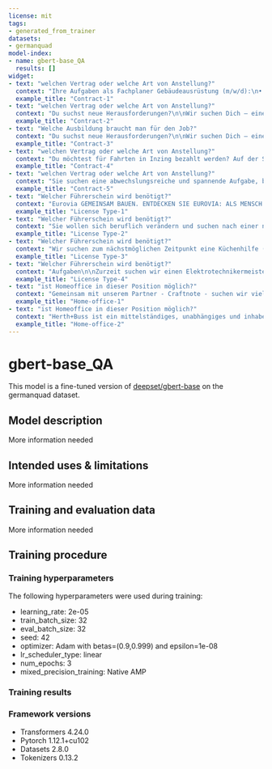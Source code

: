 ```yaml
---
license: mit
tags:
- generated_from_trainer
datasets:
- germanquad
model-index:
- name: gbert-base_QA
  results: []
widget:
- text: "welchen Vertrag oder welche Art von Anstellung?"
  context: "Ihre Aufgaben als Fachplaner Gebäudeausrüstung (m/w/d):\n• Ihre Hauptaufgabe wird die eigenverantwortlich Zeichnungserstellung in verschiedenen Bereichen der TGA sein\n• Sie erstellen ebenfalls die benötigten Leistungsverzeichnisse sowie die Plänen und Schemata im Bereich der TGA\n• Sie begleiten und betreuen die abwechslungsreichen Projekte von der Planung bis zu Ausführung\n• Mit Ihr Fachwissen führen Sie die Prüfung von Dokumentationen, Angeboten-, Nachträgen- und Rechnungen durch\n• Die Koordination und Abstimmung der Werk- und Montageplanung mit den externen Bau- und Planungsbeteiligten rundet Ihr Aufgabengebiet gekonnt ab\nIhr Profil als Fachplaner Gebäudeausrüstung (m/w/d)\n• Abgeschlossenes Studium oder Technikerausbildung in der Fachrichtung Versorgungstechnik, Gebäudetechnik, Heizung-Lüftung-Sanitär-Klima (HLSK) oder vergleichbare Ausbildung/Berufserfahrung\n• Sie können gute Kenntnisse mit Plancal Nova und/oder Autocad MEP vorweisen\n• Sie haben Kenntnisse im Bereich aller Leistungsphasen der HOAI\nWas wir bieten?\n• Flexible und individuelle Arbeitszeitmodelle\n• Übertarifliche Konditionen (bei Gehalt und Urlaub und vermögenswirksame Leistungen)\n• Unbefristetes Arbeitsverhältnis\n• Individuelle Fort- und Weiterbildungsmöglichkeiten\n• #premium\n\nEine Stellenanzeige von Leasotec GmbH"
  example_title: "Contract-1"
- text: "welchen Vertrag oder welche Art von Anstellung?"
  context: "Du suchst neue Herausforderungen?\n\nWir suchen Dich – einen kreativen Denker mit Lösungsansätzen für verschiedene Aufgaben.\n\nELEKTRIKER – VOLLZEIT, DEUTSCHLANDWEITE MONTAGE, AUSLANDSEINSÄTZE MÖGLICH\n\nWir sind ein Messe- und Ladenbauunternehmen, das seit 2001 erfolgreich auf dem europäischen Markt etabliert ist. Unsere Mitarbeiter montieren europaweit Messestände, Eventlandschaften, Ausstellungsräume und Shops für unsere Kunden. Gestalte mit uns die Zukunft und verstärke unser Team für die nächsten Projekte!\n\nWir suchen zum nächstmöglichen Zeitpunkt einen erfahrenen und zuverlässigen Elektriker zur Festanstellung.\n\nAufgaben\n\n• Auf- und Abbau von Messeständen, insbesondere elektrischer Bestandteile\n\n• Kabelverlegung und Installation nach Plänen\n\n• Umsetzung von Schaltplänen\n\n• Unterstützung des Montageteams\n\nQualifikation\n\n• Abgeschlossene Berufsausbildung zum Elektriker\n\n• Reisebereitschaft und Bereitschaft zur Wochenendarbeit\n\n• Technisches und handwerkliches Verständnis\n\n• Sicheres Lesen von Elektroplänen\n\n• Selbständige, zuverlässige und saubere Arbeitsweise\n\n• Englischkenntnisse von Vorteil, aber nicht zwingend notwendig\n\n• Sympathisches und sicheres Auftreten\n\n• Teamfähigkeit\n\n• Führerschein Klasse B von Vorteil\n\nBenefits\n\n• Umfassende Einarbeitung sowie Unterstützung durch erfahrene Kollegen\n\n• Raum für Mitgestaltung und eine teamorientierte Arbeitsatmosphäre\n\n• Persönliche und fachliche Weiterentwicklung nach Ihren individuellen Bedürfnissen\n\n• Leistungsgerechte Vergütung\n\n• Unbefristeter sicherer Arbeitsplatz\n\n• Freiwillige soziale Leistungen: betriebliche Altersvorsorge, Mitarbeiterrabatte,\n\nGetränke, betriebliches Gesundheitsmanagement, Teamevents\n\nWenn du Deine Zukunft mit uns gestalten möchtest, freuen wir uns Dich kennenzulernen.\n\nBitte schicke Deine Bewerbung unter Angabe Deiner Gehaltsvorstellungen."
  example_title: "Contract-2"
- text: "Welche Ausbildung braucht man für den Job?"
  context: "Du suchst neue Herausforderungen?\n\nWir suchen Dich – einen kreativen Denker mit Lösungsansätzen für verschiedene Aufgaben.\n\nELEKTRIKER – VOLLZEIT, DEUTSCHLANDWEITE MONTAGE, AUSLANDSEINSÄTZE MÖGLICH\n\nWir sind ein Messe- und Ladenbauunternehmen, das seit 2001 erfolgreich auf dem europäischen Markt etabliert ist. Unsere Mitarbeiter montieren europaweit Messestände, Eventlandschaften, Ausstellungsräume und Shops für unsere Kunden. Gestalte mit uns die Zukunft und verstärke unser Team für die nächsten Projekte!\n\nWir suchen zum nächstmöglichen Zeitpunkt einen erfahrenen und zuverlässigen Elektriker zur Festanstellung.\n\nAufgaben\n\n• Auf- und Abbau von Messeständen, insbesondere elektrischer Bestandteile\n\n• Kabelverlegung und Installation nach Plänen\n\n• Umsetzung von Schaltplänen\n\n• Unterstützung des Montageteams\n\nQualifikation\n\n• Abgeschlossene Berufsausbildung zum Elektriker\n\n• Reisebereitschaft und Bereitschaft zur Wochenendarbeit\n\n• Technisches und handwerkliches Verständnis\n\n• Sicheres Lesen von Elektroplänen\n\n• Selbständige, zuverlässige und saubere Arbeitsweise\n\n• Englischkenntnisse von Vorteil, aber nicht zwingend notwendig\n\n• Sympathisches und sicheres Auftreten\n\n• Teamfähigkeit\n\n• Führerschein Klasse B von Vorteil\n\nBenefits\n\n• Umfassende Einarbeitung sowie Unterstützung durch erfahrene Kollegen\n\n• Raum für Mitgestaltung und eine teamorientierte Arbeitsatmosphäre\n\n• Persönliche und fachliche Weiterentwicklung nach Ihren individuellen Bedürfnissen\n\n• Leistungsgerechte Vergütung\n\n• Unbefristeter sicherer Arbeitsplatz\n\n• Freiwillige soziale Leistungen: betriebliche Altersvorsorge, Mitarbeiterrabatte,\n\nGetränke, betriebliches Gesundheitsmanagement, Teamevents\n\nWenn du Deine Zukunft mit uns gestalten möchtest, freuen wir uns Dich kennenzulernen.\n\nBitte schicke Deine Bewerbung unter Angabe Deiner Gehaltsvorstellungen."
  example_title: "Contract-3"
- text: "welchen Vertrag oder welche Art von Anstellung?"
  context: "Du möchtest für Fahrten in Inzing bezahlt werden? Auf der Suche nach einem Job mit Stundenlohn und echter Versicherung? Dann wird es Zeit, dich mit als unser Lieferbote (m/w/d) auf den Weg zu machen.\n\nUnterwegs\n\nStarte deinen Tag mit deinem eigenen Pedelec (Elektrofahrrad), Fahrrad oder einem unserer Firmen-Pedelecs. Als unser Kurierfahrer (m/w/d) beförderst du schmackhafte Gerichte durch deine Stadt – holst sie im Restaurant ab und bringst sie zu unseren Foodies. Es macht so viel Spaß und ist so einfach, wie es sich anhört!\n\nSo machen wir Dir das Leben leichter:\n\n• Bereitstellung deiner Ausrüstung\n• Hilfe bei der Nachverfolgung von Lieferungen\n• Ein fixer Stundenlohn\n• Zusätzliche Vergütung pro mit deinem Fahrrad (Pedelec) gefahrenen Kilometer\n\nUnser*e Fahrradkurier (m/w/d) ist:\n\n• Du bist mind. 18 Jahre alt\n• Du hast eine Arbeitserlaubnis in Österreich\n• Du hast ein eigenes Smartphone\n• Du hältst dich an die Straßenverkehrsordnung\n• Du besitzt ein straßentaugliches Fahrrad (Pedelec)\n\nDas bieten wir\n\nEs gibt viele Nebenleistungen, wenn du dem -Team beitrittst. Du wirst Folgendes schätzen:\n\n• 13. und 14. Monatslohn\n• Zuschläge für Mehrarbeit und Überstundenarbeit\n• Fairer & etablierter Arbeitgeber\n• Pauschale für die Nutzung des eigenen Telefons oder Fahrrads (Pedelec\n• Trinkgeld! Alle Trinkgelder die du verdienst, darfst du natürlich behalten.\n• Eine echte Versicherung ... wir haben dich abgesichert!\n• 2 Flexibilitäts-Modelle:\n- Wöchentliche Verfügbarkeiten\n- Langfristige Verfügbarkeiten\n• Flexibel kombinierbar mit Hobbys & Ausbildung\n• Flexible Jobmobilität\n• Flexibler Outdoor-Job\n• Festanstellung inkl. Sozialversicherung\n• Top Equipment\n• 1.100 Fahrer:innen-Community\n• Interne Aufstiegsmöglichkeiten\n• Willkommenskultur & Hub-Community\n• Haftpflichtversicherung (bei Schäden ggü. Dritten)\n\nKlicke auf die Schaltfläche Jetzt bewerben."
  example_title: "Contract-4"
- text: "welchen Vertrag oder welche Art von Anstellung?"
  context: "Sie suchen eine abwechslungsreiche und spannende Aufgabe, bei der Sie selbst-ständig und geregelt arbeiten können?\n\nWir, die SWiCA Conference Technology, planen und installieren seit 20 Jahren erfolgreich hochmoderne Konferenztechnik für unsere deutschen, europäischen und amerikanische Kunden. Unsere Audio- und Videolösungen sind ein Maßstab an\nQualität und modernster Kommunikation in allen Businessbereichen.\n\nUnsere Audio-, Video- und Steuerungslösungen sind ein Maßstab an Qualität und modernster Kommunikation in allen Businessbereichen.\n\nAufgaben\n\nWir suchen für einen unserer Kunden eine permanente vor Ort Betreuung der Veranstaltungs- und Konferenzräume zum nächst möglichen Termin.\n\nIhr Fokus:\n\n• Technische Betreuung internationaler Meetings\n• Vor- und Nachbereitung der technischen Konfigurationen\n• Aufbau und Betreuung der aktuellen technischen Ausstattung\n• Fehlersuche und Beseitigung bei Problemen\n• Installation gelegentlich von Projektoren, Bildschirmen, Mikrofonanlagen und Lautsprechersystemen\n• Dokumentation von Systemen und Abläufen\n• Support von Kundenveranstaltungen\n\nQualifikation\n\nDie Anforderungen:\n\n• Erfolgreich abgeschlossene technische / elektronische Ausbildung, vorzugsweise mit Berufserfahrung\n• Zuverlässige Arbeitsweise\n• Erfahrung in der Installation und im Umgang von elektronischen Geräten\n• Solide Team- & Kommunikationsfähigkeiten\n• Netzwerkkenntnisse sind vorteilhaft - Sichere PC & Windowskenntnisse sind selbstverständlich\n• Aufgeschlossenheit und Lernwilligkeit für neue Technologien\n• Gute Englischkenntnisse\n• Hohes Maß an Kunden- und Serviceorientierung\n\nBenefits\n\nUnser Angebot:\n\n• eine unbefristete Anstellung in Vollzeit\n• eine attraktive Vergütung\n• Trainings und individuelle Weiterbildungen\n• einen sicheren Arbeitsplatz\n• Fahrkostenzuschuss\n• Einkaufsvorteile\n• Interessante Tätigkeiten in einem internationalen Unternehmen\n• ein Tätigkeitsbereich mit Zukunft Interessiert? Dann freuen wir uns auf Ihre aussagekräftigen Bewerbungsunterlagen."
  example_title: "Contract-5"
- text: "Welcher Führerschein wird benötigt?"
  context: "Eurovia GEMEINSAM BAUEN. ENTDECKEN SIE EUROVIA: ALS MENSCH MIT IDEEN. Moderner Verkehrswegebau geht für uns Hand in Hand mit fachlicher und sozialer Kompetenz. Ob als Teil einer professionellen Kolonne, in der Zentrale oder in verantwortungsvoller Leitungsfunktion – eines ist ganz sicher: Gemeinsam bringen wir durchdachte Infrastruktur auf den Weg. Werden Sie Teil der *EUROVIA Gruppe* und unterstützen uns in der Region *Berlin/Brandenburg, Hamburg/Schleswig-Holstein, Niedersachsen, Nordrhein-Westfalen, Hessen, Rheinland-Pfalz, Baden-Württemberg, Bayern, Sachsen *oder *Thüringen* zum * nächstmöglichen Zeitpunkt* als * Zweiwegebaggerfahrer (m/w/d) im Gleisbau – Quereinsteiger willkommen IHRE AUFGABEN BEI UNS * Sie bedienen die Zweiwegebagger sicher und vorschriftsmäßig bei Bau-, Reparatur- und Instandhaltungsarbeiten im Gleis- und Tiefbau * Sie bereiten Sperr- und Rangierfahrten vor und führen diese durch * Sie führen Bremsproben und wagentechnische Untersuchungen durch * Sie fahren Ihre Einsatzorte selbstständig an WAS UNS BEGEISTERT * Sie verfügen über Berufserfahrung als Baugeräteführer im Gleisbereich der Deutschen Bahn und die Qualifikation zum Triebfahrzeugführer für Zweiwegebagger gemäß Triebfahrzeugführerschein-Verordnung (TfV) * Sie haben den Führerschein Klasse B * Sie bringen eine hohe Einsatzbereitschaft und Montagebereitschaft (deutschlandweit) mit * Sie besitzen ein Höchstmaß an Verantwortungsbewusstsein. * Sie setzen die Vorgaben an Sicherheit und Arbeitssicherheit auf den Baustellen konsequent und zuverlässig durch * Sie verfügen über manuelles Geschick, haben technisches Verständnis sowie Spaß am Umgang mit Baumaschinen und technischen Geräten * Sie sind teamfähig, arbeiten umsichtig und unterstützen aktiv die positive Sicherheitskultur unseres Unternehmens * Sie erkennen Schwachstellen, Mängel und Verbesserungspotenziale und kommunizieren diese zeitnah. Sie haben noch keine Qualifikation zum Triebfahrzeugführer, möchten sich aber gerne dazu qualifizieren lassen? Dann bieten wir Ihnen die Möglichkeit dazu, wenn Sie folgende Voraussetzungen erfüllen: * Erfahrung in der Bedienung von Baugeräten/Baggern * Lern- und Begeisterungsfähigkeit (Qualifikation dauert mehrere Wochen und schließt mit einer Prüfung ab) * Hohe Belastbarkeit in Hinblick auf Stress, Lärm und Verantwortung (Arbeit im Gleisbereich) UNSER ANGEBOT Als wichtiger Teil von EUROVIA arbeiten Sie in der Position des Baugeräteführers auf Zweiwegebaggern deutschlandweit und genießen die Vorteile eines Großkonzerns. Konkret heißt das: Weiterbildung, die genau auf Sie zugeschnitten ist. Denn wir möchten, dass Sie mit uns gut vorankommen. Ebenso halten wir attraktive Entwicklungsmöglichkeiten für Sie bereit, die Sie ebenso begeistern werden wie unsere derzeit 38.000 Mitarbeiter und Mitarbeiterinnen weltweit. *Darüber hinaus bieten wir Ihnen Folgendes:* * Eine unbefristete Anstellung * Gründliche Einarbeitung und permanente Unterstützung im Team einer Arbeitskolonne * Ganzjährige Beschäftigung ohne saisonale Ausfallzeiten * Gute tarifvertragliche Vergütung inkl. Zuschlägen für Nacht-, Wochenend- und Feiertagsarbeit sowie Verpflegungsmehraufwand * Attraktives Prämiensystem * Möglichkeit zur Teilnahme an unserem Mitarbeiterbeteiligungsprogramm * Moderne und attraktive Rahmenbedingungen, in denen Sie sich mit Ihren Stärken voll entfalten können * Flache Hierarchien und optimale Möglichkeiten, eigene Ideen ins Unternehmen einzubringen * Großzügige Planungshorizonte, planbarer Freizeitausgleich * Mindestens jedes zweite Wochenende vollständig frei * Modernste Zweiwegebagger inkl. modernster Anbaugeräte * Firmenfahrzeug mit Tankkarte, auch zur privaten Nutzung IHRE BEWEBUNG Nehmen Sie Kontakt auf, wir freuen uns auf Ihre Bewerbung inkl. Angabe der gewünschten Region über unsere [Karriereseite](https://www.eurovia.de/#karriere). VINCI Construction Shared Services GmbH Frau Nina Mecking • Personal • Rheinbabenstraße 75 • 46240 Bottrop Tel. +49 2041 792-382 [www.eurovia.de](http://www.eurovia.de)"
  example_title: "License Type-1"
- text: "Welcher Führerschein wird benötigt?"
  context: "Sie wollen sich beruflich verändern und suchen nach einer neuen Herausforderung?\n\nDann sind Sie bei uns genau richtig Wir suchen ab sofort für einen geschätzten Kunden aus Schorndorf einen Lagermitarbeiter (m/w/d) in Vollzeit.\nWird also höchste Zeit, dass Sie zu uns kommen !\n\nIhre Aufgaben\n\nkommissionieren von Holzprodukten\nVerpacken und Prüfung der kommissionierten Waren\nerstellen von Versandpapieren\nBe- und Entladen von LKWs\nAllgemeine Lagertätigkeiten\n\nDas bringen Sie mit\n\nKenntnisse in der Kommissionierung sind wünschenswert\nStaplerführerschein von Vorteil\nEDV-Kenntnisse\nHohe Motivation & Teamfähigkeit\n\nIhre Vorteile\nDas bieten wir Ihnen:\nUnbefristeter Arbeitsvertrag - und das von Anfang an\ntariflich geregelte Rahmenbedingungen wie z.B. Weihnachts- und Urlaubsgeld, Schicht- und Branchenzuschläge, VWL usw.\nlangfristige Einsätze bei namhaften Unternehmen in der Region mit Option auf eine feste Übernahme\nEmpfehlungsprämie\nWeiterbildungs- und Entwicklungsmöglichkeiten in unserer eigenen Akademie\nArbeitsmedizinische Betreuung und kostenfreie Arbeitskleidung\nTOP-Betreuung: Ihr persönlicher Ansprechpartner in der Niederlassung, der sich jederzeit um Ihre Anliegen kümmert\n\nBester Arbeitgeber\nWir gehören zu den 35 besten Arbeitgebern in Deutschland (Auswertung von zeit.de in Kooperation mit kununu.com)\n\nAls Spezialist für gewerbliche, kaufmännische und technische Hilfs-, Fach- sowie Führungskräfte orientieren wir uns an dem, was sich im Bereich der Jobsuche bewährt hat.\n\nKlingt gut? Dann bewerben Sie sich jetzt!"
  example_title: "License Type-2" 
- text: "Welcher Führerschein wird benötigt?"
  context: "Wir suchen zum nächstmöglichen Zeitpunkt eine Küchenhilfe (m/w/d) in Potsdam - Charlottenhof für 25 - 30 h/ Woche in einem Altenpflegeheim. Es erwartet Sie ein krisensicherer Arbeitsplatz mit leistungsgerechter Vergütung.\n\nAufgaben\n\n• Vor- und Zubereitung von Frühstück, Vesper, Abendbrot z. B. für Heimbewohner\n• Speisenportionierung und Verteilung im Speisesaal und auf den Zimmern der Einrichtung\n• Reinigung und Abwasch von Geschirr, Küchenutensilien und Produktionsgeräten\n• Reinigung und Desinfektion der Küche nach Plan\n\nQualifikation\n\n• Sie lieben die Arbeit mit Menschen und pflegen einen höflichen und korrekten Umgang mit Heimbewohnern und Kunden\n• Zuverlässigkeit, Belastbarkeit, Lern- und Leistungsbereitschaft\n• Sie sprechen und verstehen gut Deutsch\n• Bereitschaft auch am Wochenende zu arbeiten\n\nBenefits\n\n• unbefristete Anstellung\n• pünktliche und leistungsgerechte Entlohnung (ab 12,50 €)\n• vergünstigte Mitarbeiterverpflegung\n• leistungsorientierte Zusatzzahlung\n• Weihnachts- und Urlaubsgeld\n• geregelte Arbeitszeiten (25 - 30 h/ Woche oder Minijob, 5 - Tage Woche, mögliche Arbeitstage: Mo - So, 2 Schichten: 06.00 Uhr - 13.30 Uhr und 11.30 Uhr - 19.00 Uhr, i. d. R. jedes 2. WE frei)\n• auf die Bedürfnisse der Mitarbeiter abgestimmte Dienstpläne\n• Dienstkleidung wird kostenfrei zur Verfügung gestellt\n• kostenfreie Getränkeversorgung (Kaffee, Tee, Wasser)\n• intensive Einarbeitung\n• schnelle Entscheidungswege und direkte Ansprechpartner\n• das Nachweisheft für Beschäftigte im Umgang mit Lebensmitteln nach § 43 Abs. 5 Infektionsschutzgesetzes können Sie bei uns erlangen\n\nSeien Sie mutig! Es erfolgt eine intensive Einarbeitung. Gern können Sie vor der Aufnahme einer Beschäftigung bei uns die Arbeitsabläufe und unser Unternehmen in einer Probearbeit kennenlernen.\n\nIhr Kontakt zu unserem RWS Team:\nRWS Cateringservice GmbH\nLilli Liegmann\nAm alten Flughafen 1\n04356 Leipzig\nTel.: 0341/9170469\n\nOder gleich per SMS: mit dem Stichwort “Bewerbung“ an die 0151/15352101.\nWir rufen Sie garantiert innerhalb von 24 Stunden zurück!\n\nWIR FREUEN UNS, SIE KENNEN ZU LERNEN."
  example_title: "License Type-3" 
- text: "Welcher Führerschein wird benötigt?"
  context: "Aufgaben\n\nZurzeit suchen wir einen Elektrotechnikermeister m/w/d als Projektleiter zur selbständigen Abwicklung mehrerer Bauvorhaben. Dazu gehört die technische, wie auch kaufmännische Projektbetreuung.\n\nQualifikation\n\n• Uns ist wichtig:\n• Eine gelebte Leidenschaft für Ihren Beruf mit der Bereitschaft sich weiterzubilden\n• Ein kundenorientiertes Denken Die Fähigkeit, technisch sowie kaufmännisch Ihre Baustellen zu beaufsichtigen\n• Selbständiges und gewissenhaftes Arbeiten\n• Teamfähigkeit\n\nBenefits\n\n• Einen unbefristeten Vertrag\n• Die Sicherheit einer bereits mehr als 55 Jahren bestehenden Firma\n• Übertarifliche Zahlung\n• Regelmäßige Fortbildungen\n• Eine betriebliche Altersversorgung, für die wir 720 Euro jährlich für Sie einzahlen\n• Weihnachtsgeld\n• Jahresprämie\n• Betriebliches Gesundheitsmanagement\n• Firmenhandy und Firmenlaptop\n• Firmenfahrzeug auch zur privaten Nutzung\n\nWir sind ein Inhabergeführtes Unternehmen, das bereits seit 1966 in der Würzburger Umgebung agiert. Wir legen neben guter Arbeit für unsere Kunden auch viel Wert auf ein gutes Betriebsklima, das auch in gemeinsamen Unternehmungen miteinander (Grillfeste, Biergarten, Weihnachtsfeier, Stammtisch) gepflegt wird."
  example_title: "License Type-4"  
- text: "ist Homeoffice in dieser Position möglich?"
  context: "Gemeinsam mit unserem Partner - Craftnote - suchen wir vielleicht genau Dich?\n\nUnser Partner definiert die Arbeit in einem der am stärksten digital unterversorgten Märkte in Europa neu. Mit klarer Logik, intuitiven Design und dem direkten Draht zu deren Kunden verändert Craftnote die Art und Weise, wie Bauprojekte ablaufen. Das Team von mehr als 30 Mitarbeiter:innen aus 12 verschiedene Ländern stellt sich dieser Herausforderung jeden Tag aufs Neue.\n\nAufgaben\n\n• Du betreust von der Produkt-Demo bis hin zur Vertragsverhandlung und -abschluss den gesamten Prozess\n• Crafnote hat eine hohe Lead-Qualität (warme Leads) und wenig administrativen Aufwand\n• Du verkaufst ein Produkt, welches die Arbeit vieler Menschen vereinfacht und innerhalb der Kundengruppe erwiesenermaßen angenommen wird\n• Austausch und Ideen sind willkommen, gemeinsame Ziele werden in Zusammenarbeit und teamübergreifend erzielt\n• Crafnotes Sales-Zyklen sind kurz und Du wirst mit schnellen Ergebnissen belohnt\n• Du übernimmst die Betreuung der Bestandskunden und baust zusätzlich Deinen Kundenstamm auf - Upsellings und Cross-Sellings sind möglich\n• Eigene Ideen bei der Mitgestaltung der Sales-Prozesse sind immer erwünscht\n• Sowohl bei der Ausstattung als auch bei unseren Prozessen\n\nQualifikation\n\n• Du hast Erfahrung im Vertrieb von erklärungsbedürftigen Produkten, wünschenswert im B2B-Bereich\n• Du bist ein flexibler Schnelldenker, der bereit ist, Ideen zu testen\n• Du bist bekannt für Deine kommunikative und offene Art und kannst andere schnell begeistern\n• Dein Closing Talent zeichnet Dich aus\n• Du verstehst die Bedürfnisse Deiner Kunden und kannst auf diese empathisch eingehen\n• Du bist ein Netzwerker und Teamplayer\n• Du findest Dich allgemein gut in Softwareanwendungen zurecht\n• Du hast Lust Dich in einem agilen Team weiterzuentwickeln und Neues zu lernen\n• Du sprichst Deutsch auf Muttersprachenniveau\n\nBenefits\n\n• Persönliche Entwicklung: Ein jährliches Budget für Schulungen und Weiterbildungen, regelmäßige 360° Feedbacks und eine offene Feedbackkultur\n• Ein tolles Team: Craftnote ist leidenschaftlich bei dem, was sie tun, und möchten, dass Du es auch bist: sie glauben an gemeinsame Ideen- und Entscheidungsfindungen\n• Work-Life-Balance: Flexible Arbeitszeiten und Home-Office-Regelungen und 30 Tage Urlaub\n• Solide Vergütung: Unbefristeter Arbeitsvertrag mit attraktivem Gehalt, Zuschuss zum BVG-Firmenticket oder Deiner Mitgliedschaft bei Urban Sports Club und betriebliche Altersvorsorge\n• Modernste Technik: Hardware nach Wunsch, ergonomische Schreibtische und Stühle sowie Tageslichtlampen um gegen den Berliner Winter anzukämpfen\n\nInteresse mehr herauszufinden?\n\nDann freue ich mich auf Deine Bewerbung!"
  example_title: "Home-office-1"  
- text: "ist Homeoffice in dieser Position möglich?"
  context: "Herth+Buss ist ein mittelständiges, unabhängiges und inhabergeführtes Familienunternehmen mit 250 Mitarbeitern, welches seit über 90 Jahren auf globalisierten Märkten tätig ist. Wir sind Spezialist für Fahrzeugelektrik und Verschleißteile für asiatische Kraftfahrzeuge im internationalen Independent Aftermarket. Kunden- und Mitarbeiterzufriedenheit genießen bei uns den höchsten Stellenwert.\n\nZum nächstmöglichen Zeitpunkt suchen wir einen\n\nTechnischen Vertriebsaußendienst (m/w/d) für Werkstattausrüstung\n\nIhre Leidenschaft liegt im Kfz-Bereich und Ihr Herz schlägt für den Außendienst? Dann sind Sie bei uns genau richtig! Sie sind entweder bei unseren Kunden vor Ort oder aus dem Mobile-Office heraus tätig. Ein Firmenwagen zur dienstlichen und privaten Nutzung wird Ihnen gestellt. Sie sind spezialisiert auf unsere Produkte für die Werkstattausrüstung und nach einer intensiven Einarbeitung und Schulung unserer Produkte unterstützen Sie unsere Kunden und bringen unser Werkstattausrüstungs-Sortiment voran. Wir freuen uns auf Ihre Bewerbung!\n\nTätigkeitsbeschreibung\n\n• Vertrieb von Kfz-Teilen mit Schwerpunkt auf Kfz-Diagnosegeräten, ADAS Kalibriergeräten und Wallboxen E-Auto\n• Kundenbearbeitung, (technische) Beratung unserer Zielkunden und Gewinnung von Neukunden\n• Ansprechpartner für Kunden sowie Beantwortung technischer Fragen\n• Regelmäßige Kundenbesuche und Präsentation von Produkten\n• Durchführung von Technik-Schulungen sowie Besuch von Messen und Hausmessen\n• Dokumentation der Verkaufs- und Kundenaktivitäten im CRM-System (SAP Sales Cloud)\n• Marktbeobachtung und -forschung\n\nAnforderungsprofil\n\n• Abgeschlossene technische Ausbildung im Kfz-Gewerbe oder Kaufmännische Ausbildung mit technischer Weiterbildung im Kfz-Gewerbe\n• Vertriebserfahrung für Werkstattausrüstung (mindestens 3 Jahre)\n• Sehr gutes technisches Verständnis (Kfz) sowie gültige Fahrerlaubnis (Klasse B)\n• Gute Deutschkenntnisse in Wort und Schrift\n• Englischkenntnisse von Vorteil\n• Flexibilität und Reisebereitschaft\n• Kundenorientierte und selbstständige Arbeitsweise und eine kommunikationsstarke Persönlichkeit\n• Hohe Einsatzbereitschaft sowie ein sicheres und freundliches Auftreten\n\nWir bieten Ihnen…\n\n…einen unbefristeten Arbeitsvertrag mit 30 Tagen Urlaub im Kalenderjahr. Sie arbeiten in einem internationalen Arbeits\xadumfeld mit neuester Büro- und IT-Technik und haben die Möglichkeit auf einen interessanten und sicheren Arbeitsplatz in einem sich ständig weiterentwickelnden Unternehmen. Nutzen Sie außerdem unsere Weiterbildungs\xadangebote, unsere sozialen Leistungen und sichern Sie sich eine langfristige Jobperspektive bei Herth+Buss.\n\nGleitzeit\n\nBei uns können Sie Ihre Arbeitszeit in Abstimmung mit Ihrer Führungs\xadkraft frei gestalten. Dies bedeutet, dass Sie Ihren Arbeitstag nicht zu einer festgelegten Zeit beginnen oder beenden müssen, sondern innerhalb einer bestimmten Zeitspanne frei gestalten können. So sind Sie flexibel und können Ihre privaten Besorgungen und Termine optimal in Ihren Arbeitsalltag integrieren.\n\nBetriebsrestaurant\n\nDas Angebot in unserem Betriebsrestaurant wird subventioniert. Sie dürfen zwischen Suppen, Salaten, Menüs und Desserts wählen. Auch zum Frühstück bieten wir verschiedene Leckereien zu günstigen Preisen an. Durch Menüvorschläge können Sie selbst am Speiseplan mitwirken.\n\nBetriebliche Altersversorgung\n\nSie möchten für Ihr Alter vorsorgen? Dann können Sie über uns eine Direkt\xadver\xadsi\xadche\xadrung abschließen. Hierbei können Gehaltsbestandteile oder Sonder\xadzah\xadlungen (Urlaubs- und Weihnachtsgeld) in die betriebliche Altersvorsorge eingebracht werden.\n\nHerth+Buss aktiv\n\nDie Gesundheit der Mitarbeiter ist uns eine Herzensangelegenheit. Deshalb bezuschussen wir die Mitgliedschaft in ausgewählten Fitnessstudios, organisieren Sportevents und unterstützen unsere Mitarbeiter bei der Rauchentwöhnung. Jährliche Grippeschutzimpfungen gehören ebenso zu unserem Aktiv-Programm, wie kostenlose Sehtests.\n\nVermögenswirksame Leistungen\n\nWir unterstützen Sie bei der langfristigen Geldanlage. Und das mit dem Höchst\xadbetrag von 40 Euro im Monat. Die Art der Geldanlage, ob z. B. Spar- oder Bau\xadspar\xadvertrag, ist dabei frei wählbar.\n\nBetriebsveranstaltungen\n\nSpaß muss sein! Daher kommen bei uns Betriebsfeiern nicht zu kurz. Jährlich findet unsere Weihnachtsfeier statt, bei der wir gemeinsam das Jahr ausklingen lassen. Ebenfalls einmal im Jahr kommen wir bei unserem Betriebsfest zusammen. Hier lassen wir uns jedes Mal was Neues einfallen – lassen Sie sich überraschen! Bei unseren Fußballturnieren haben Sie die Möglichkeit, gemeinsam mit Ihrem Team um den Unternehmenspokal zu spielen!\n\nFühlen Sie sich angesprochen?\n\nDann senden Sie Ihre Bewerbungsunterlagen schriftlich oder elektronisch im PDF-Format an:\n\nHerth+Buss Fahrzeugteile GmbH & Co. KG Personalentwicklung Dieselstraße 2-4 i 63150 Heusenstamm"
  example_title: "Home-office-2"
---
```


<!-- This model card has been generated automatically according to the information the Trainer had access to. You
should probably proofread and complete it, then remove this comment. -->

# gbert-base_QA

This model is a fine-tuned version of [deepset/gbert-base](https://huggingface.co/deepset/gbert-base) on the germanquad dataset.

## Model description

More information needed

## Intended uses & limitations

More information needed

## Training and evaluation data

More information needed

## Training procedure

### Training hyperparameters

The following hyperparameters were used during training:
- learning_rate: 2e-05
- train_batch_size: 32
- eval_batch_size: 32
- seed: 42
- optimizer: Adam with betas=(0.9,0.999) and epsilon=1e-08
- lr_scheduler_type: linear
- num_epochs: 3
- mixed_precision_training: Native AMP

### Training results



### Framework versions

- Transformers 4.24.0
- Pytorch 1.12.1+cu102
- Datasets 2.8.0
- Tokenizers 0.13.2
